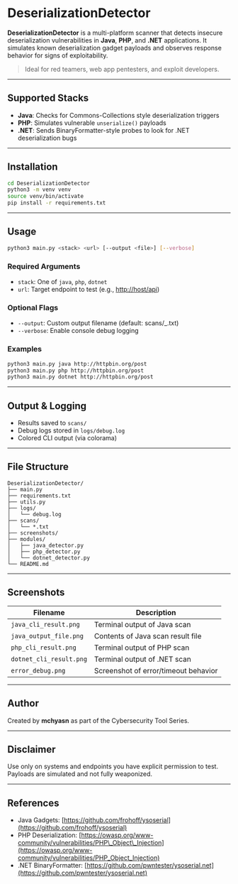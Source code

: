 # DeserializationDetector

**DeserializationDetector** is a multi-platform scanner that detects insecure deserialization vulnerabilities in **Java**, **PHP**, and **.NET** applications. It simulates known deserialization gadget payloads and observes response behavior for signs of exploitability.

> Ideal for red teamers, web app pentesters, and exploit developers.

---

## Supported Stacks

* **Java**: Checks for Commons-Collections style deserialization triggers
* **PHP**: Simulates vulnerable `unserialize()` payloads
* **.NET**: Sends BinaryFormatter-style probes to look for .NET deserialization bugs

---

## Installation

```bash
cd DeserializationDetector
python3 -m venv venv
source venv/bin/activate
pip install -r requirements.txt
```

---

## Usage

```bash
python3 main.py <stack> <url> [--output <file>] [--verbose]
```

### Required Arguments

* `stack`: One of `java`, `php`, `dotnet`
* `url`: Target endpoint to test (e.g., [http://host/api](http://host/api))

### Optional Flags

* `--output`: Custom output filename (default: scans/<stack>\_<url>.txt)
* `--verbose`: Enable console debug logging

### Examples

```bash
python3 main.py java http://httpbin.org/post
python3 main.py php http://httpbin.org/post
python3 main.py dotnet http://httpbin.org/post
```

---

## Output & Logging

* Results saved to `scans/`
* Debug logs stored in `logs/debug.log`
* Colored CLI output (via colorama)

---

## File Structure

```
DeserializationDetector/
├── main.py
├── requirements.txt
├── utils.py
├── logs/
│   └── debug.log
├── scans/
│   └── *.txt
├── screenshots/
├── modules/
│   ├── java_detector.py
│   ├── php_detector.py
│   └── dotnet_detector.py
└── README.md
```

---

## Screenshots

| Filename                | Description                          |
| ----------------------- | ------------------------------------ |
| `java_cli_result.png`   | Terminal output of Java scan         |
| `java_output_file.png`  | Contents of Java scan result file    |
| `php_cli_result.png`    | Terminal output of PHP scan          |
| `dotnet_cli_result.png` | Terminal output of .NET scan         |
| `error_debug.png`       | Screenshot of error/timeout behavior |

---

## Author

Created by **mchyasn** as part of the Cybersecurity Tool Series.

---

## Disclaimer

Use only on systems and endpoints you have explicit permission to test. Payloads are simulated and not fully weaponized.

---

## References

* Java Gadgets: [https://github.com/frohoff/ysoserial](https://github.com/frohoff/ysoserial)
* PHP Deserialization: [https://owasp.org/www-community/vulnerabilities/PHP\_Object\_Injection](https://owasp.org/www-community/vulnerabilities/PHP_Object_Injection)
* .NET BinaryFormatter: [https://github.com/pwntester/ysoserial.net](https://github.com/pwntester/ysoserial.net)
